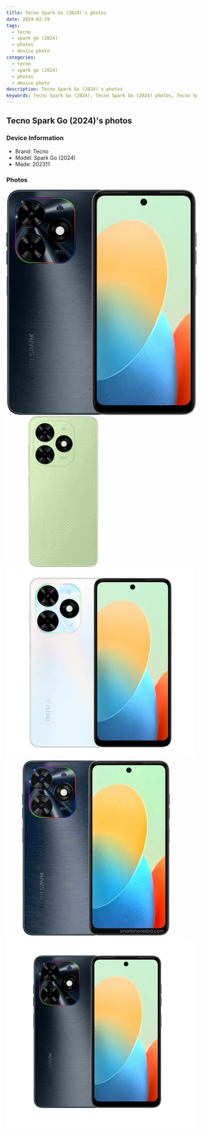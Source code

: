 ```yaml
---
title: Tecno Spark Go (2024)'s photos
date: 2024-02-29
tags: 
  - tecno
  - spark go (2024)
  - photos
  - device photo
categories: 
  - tecno
  - spark go (2024)
  - photos
  - device photo
description: Tecno Spark Go (2024)'s photos
keywords: Tecno Spark Go (2024), Tecno Spark Go (2024) photos, Tecno Spark Go (2024) device photo
---
```


## Tecno Spark Go (2024)'s photos

### Device Information

- Brand: Tecno
- Model: Spark Go (2024)
- Made: 202311

### Photos

![/images/best-assets/devices/tecno/tecno-spark-go-(2024)/1.jpg](/images/best-assets/devices/tecno/tecno-spark-go-(2024)/1.jpg)
![/images/best-assets/devices/tecno/tecno-spark-go-(2024)/2.jpg](/images/best-assets/devices/tecno/tecno-spark-go-(2024)/2.jpg)
![/images/best-assets/devices/tecno/tecno-spark-go-(2024)/3.jpg](/images/best-assets/devices/tecno/tecno-spark-go-(2024)/3.jpg)
![/images/best-assets/devices/tecno/tecno-spark-go-(2024)/4.jpg](/images/best-assets/devices/tecno/tecno-spark-go-(2024)/4.jpg)
![/images/best-assets/devices/tecno/tecno-spark-go-(2024)/5.jpg](/images/best-assets/devices/tecno/tecno-spark-go-(2024)/5.jpg)
